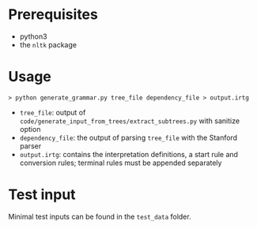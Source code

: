 # Prerequisites

- python3
- the `nltk` package

# Usage

```shell
> python generate_grammar.py tree_file dependency_file > output.irtg
```

- `tree_file`: output of `code/generate_input_from_trees/extract_subtrees.py` with sanitize option
- `dependency_file`: the output of parsing `tree_file` with the Stanford parser
- `output.irtg`: contains the interpretation definitions, a start rule and conversion rules; terminal rules must be appended separately

# Test input

Minimal test inputs can be found in the `test_data` folder.
